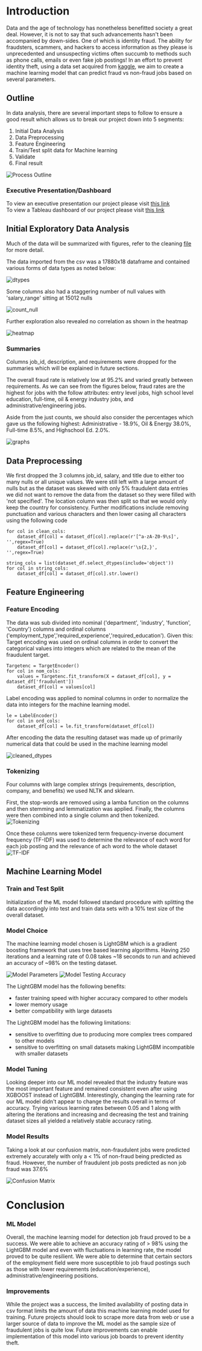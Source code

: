 # Introduction

Data and the age of technology has nonetheless benefitted society a great deal. However, it is not to say that such advancements hasn't been accompanied by down-sides. One of which is identity fraud. The ability for fraudsters, scammers, and hackers to access information as they please is unprecedented and unsuspecting victims often succumb to methods such as phone calls, emails or even fake job postings! In an effort to prevent identity theft, using a data set acquired from [kaggle](https://www.kaggle.com/datasets/shivamb/real-or-fake-fake-jobposting-prediction), we aim to create a machine learning model that can predict fraud vs non-fraud jobs based on several parameters.

## Outline

In data analysis, there are several important steps to follow to ensure a good result which allows us to break our project down into 5 segments:

1. Initial Data Analysis
2. Data Preprocessing
3. Feature Engineering
4. Train/Test split data for Machine learning
5. Validate
6. Final result

![Process Outline](https://github.com/Ikyupark/Capstone-project/blob/27d1306cb9c31c0ca6d9e3d5b2847f8c5f33eef3/Resources/New%20ML%20Diagram.png)

### Executive Presentation/Dashboard

To view an executive presentation our project please visit [this link](https://docs.google.com/presentation/d/1v73JqSy9JSMub6i1UreA3L4CD9q1c_3ZiC92hr3AVbY/edit#slide=id.p)  
To view a Tableau dashboard of our project please visit [this link](https://public.tableau.com/app/profile/ikyu.park/viz/capstone_16594856522150/Dashboard2?publish=yes)


## Initial Exploratory Data Analysis

Much of the data will be summarized with figures, refer to the cleaning [file](Uncleaned_Data_Analysis.ipynb) for more detail.

The data imported from the csv was a 17880x18 dataframe and contained various forms of data types as noted below:

![dtypes](https://user-images.githubusercontent.com/100324759/182724852-ebcc0c92-ab1c-4fc3-a90b-ebdbdc867353.PNG)

Some columns also had a staggering number of null values with 'salary_range' sitting at 15012 nulls

![count_null](https://user-images.githubusercontent.com/100324759/182725135-b4e05257-8133-49fe-ae52-68cb1d6e1a84.PNG)

Further exploration also revealed no correlation as shown in the heatmap

![heatmap](https://user-images.githubusercontent.com/100324759/182725759-5a461302-0b12-4871-810d-ff0fdd35fa83.PNG)

### Summaries

Columns job_id, description, and requirements were dropped for the summaries which will be explained in future sections.

The overall fraud rate is relatively low at 95.2% and varied greatly between requirements. As we can see from the figures below, fraud rates are the highest for jobs with the follow attributes: entry level jobs, high school level education, full-time, oil & energy industry jobs, and administrative/engineering jobs.

Aside from the just counts, we should also consider the percentages which gave us the following highest: Administrative - 18.9%, Oil & Energy 38.0%, Full-time 8.5%, and Highschool Ed. 2.0%.

![graphs](https://user-images.githubusercontent.com/100324759/182728992-071a9604-9e23-4d5b-a752-bef23f18eab8.PNG)

## Data Preprocessing

We first dropped the 3 columns job_id, salary, and title due to either too many nulls or all unique values. We were still left with a large amount of nulls but as the dataset was skewed with only 5% fraudulent data entries we did not want to remove the data from the dataset so they were filled with 'not specified'. The location column was then split so that we would only keep the country for consistency. Further modifications include removing punctuation and various characters and then lower casing all characters using the following code
```
for col in clean_cols:
    dataset_df[col] = dataset_df[col].replace(r'[^a-zA-Z0-9\s]', '',regex=True)
    dataset_df[col] = dataset_df[col].replace(r'\s{2,}', '',regex=True)
    
string_cols = list(dataset_df.select_dtypes(include='object'))
for col in string_cols:
    dataset_df[col] = dataset_df[col].str.lower()
```
## Feature Engineering
### Feature Encoding

The data was sub divided into nominal ('department', 'industry', 'function', 'Country') columns and ordinal columns ('employment_type','required_experience','required_education').
Given this:
Target encoding was used on ordinal columns in order to convert the categorical values into integers which are related to the mean of the fraudulent target.

```
Targetenc = TargetEncoder()
for col in nom_cols:
    values = Targetenc.fit_transform(X = dataset_df[col], y = dataset_df['fraudulent'])
    dataset_df[col] = values[col]
```

Label encoding was applied to nominal columns in order to normalize the data into integers for the machine learning model. 
```
le = LabelEncoder()
for col in ord_cols:
    dataset_df[col] = le.fit_transform(dataset_df[col])
```

After encoding the data the resulting dataset was made up of primarily numerical data that could be used in the machine learning model

![cleaned_dtypes](https://user-images.githubusercontent.com/100324759/182904854-016c9b4b-b6ec-41fe-af45-ee91833976ca.PNG)

### Tokenizing

Four columns with large complex strings (requirements, description, company, and benefits) we used NLTK and sklearn.  
  
First, the stop-words are removed using a lamba function on the columns and then stemming and lemmatization was applied. Finally, the columns were then combined into a single column and then tokenized.  
![Tokenizing](https://user-images.githubusercontent.com/100324759/182908382-a62976ee-2d7c-4c1d-b966-226e97c855d5.png)

Once these columns were tokenized term frequency-inverse document frequency (TF-IDF) was used to determine the relevance of each word for each job posting and the relevance of ach word to the whole dataset
![TF-IDF](https://github.com/Ikyupark/Capstone-project/blob/fa2a45ffe612d86c225320187ac75dc69daba40d/Resources/TF-IDF.PNG)


## Machine Learning Model

### Train and Test Split
Initialization of the ML model followed standard procedure with splitting the data accordingly into test and train data sets with a 10% test size of the overall dataset.

### Model Choice
The machine learning model chosen is LightGBM which is a gradient boosting framework that uses tree based learning algorithms. Having 250 iterations and a learning rate of 0.08 takes ~18 seconds to run and achieved an accuracy of ~98% on the testing dataset.

![Model Parameters](https://github.com/Ikyupark/Capstone-project/blob/main/Resources/Model%20parameters.PNG)
![Model Testing Accuracy](https://github.com/Ikyupark/Capstone-project/blob/main/Resources/LightGBM%20testing%20accuracy.PNG)

The LightGBM model has the following benefits:
- faster training speed with higher accuracy compared to other models
- lower memory usage
- better compatibility with large datasets
    
The LightGBM model has the following limitations:
- sensitive to overfitting due to producing more complex trees compared to other models
- sensitive to overfitting on small datasets making LightGBM incompatible with smaller datasets
    
    
 ### Model Tuning
Looking deeper into our ML model revealed that the industry feature was the most important feature and remained consistent even after using XGBOOST instead of LightGBM. Interestingly, changing the learning rate for our ML model didn't appear to change the results overall in terms of accuracy. Trying various learning rates between 0.05 and 1 along with altering the iterations and increasing and decreasing the test and training dataset sizes all yielded a relatively stable accuracy rating.

 ### Model Results
Taking a look at our confusion matrix, non-fraudulent jobs were predicted extremely accurately with only a < 1% of non-fraud being predicted as fraud. However, the number of fraudulent job posts predicted as non job fraud was 37.6%

![Confusion Matrix](https://github.com/Ikyupark/Capstone-project/blob/main/Resources/model%20results.PNG)


# Conclusion

### ML Model
Overall, the machine learning model for detection job fraud proved to be a success. We were able to achieve an accuracy rating of > 98% using the LightGBM model and even with fluctuations in learning rate, the model proved to be quite resilient. We were able to determine that certain sectors of the employment field were more susceptible to job fraud postings such as those with lower requirements (education/experience), administrative/engineering positions.

### Improvements
While the project was a success, the limited availability of posting data in csv format limits the amount of data this machine learning model used for training. Future projects should look to scrape more data from web or use a larger source of data to improve the ML model as the sample size of fraudulent jobs is quite low. Future improvements can enable implementation of this model into various job boards to prevent identity theft.

